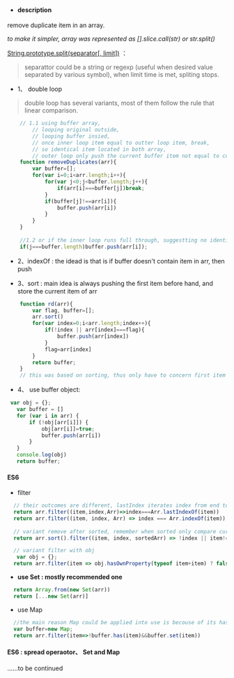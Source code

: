 - #### description     
remove duplicate item in an array.  
     
       
  <i>to make it simpler, array was represented as [].slice.call(str) or str.split()</i>   


  [String.prototype.split(separator[, limit])](https://developer.mozilla.org/en-US/docs/Web/JavaScript/Reference/Global_Objects/String/split) ：  
  >separattor could be a string or regexp (useful when desired value separated by various symbol), when limit time is met, spliting stops. 
    
- 1、 double loop   
> double loop has several variants, most of them follow the rule that linear comparison. 
```javascript
    // 1.1 using buffer array, 
        // looping original outside,
        // looping buffer insied,
        // once inner loop item equal to outter loop item, break,
        // so identical item located in both array,
        // outer loop only push the current buffer item not equal to current outer arr item
    function removeDuplicates(arr){
        var buffer=[];
        for(var i=0;i<arr.length;i++){
            for(var j<0;j<buffer.length;j++){
                if(arr[i]===buffer[j])break;
            }
            if(buffer[j]!==arr[i]){
                buffer.push(arr[i])
            }
        }
    }
    
    //1.2 or if the inner loop runs full through, suggestting no idential item detected
    if(j===buffer.length)buffer.push(arr[i]);
```  
- 2、indexOf : the idead is that is if buffer doesn't contain item in arr, then push  

- 3、sort : main idea is always pushing the first item before hand, and store the current item of arr  
```javascript
    function rd(arr){
        var flag, buffer=[];
        arr.sort()
        for(var index=0;i<arr.length;index++){
            if(!index || arr[index]===flag){
                buffer.push(arr[index])
            }
            flag=arr[index]
        }
        return buffer;
    }
    // this was based on sorting, thus only have to concern first item and comparing curren one with previous one
```    
  
 - 4、 use buffer object:
 ```javascript
  var obj = {};
    var buffer = []
    for (var i in arr) {
        if (!obj[arr[i]]) {
            obj[arr[i]]=true;
            buffer.push(arr[i])
        }
    }
    console.log(obj)
    return buffer;
 ``` 
 
#### ES6  
  - filter  
  ```javascript
    // their outcomes are different, lastIndex iterates index from end to front, so the one which meets the condition is either an unique item or the last duplicate  
    return arr.filter((item,index,Arr)=>index===Arr.lastIndexOf(item))
    return arr.filter((item, index, Arr) => index === Arr.indexOf(item))
    
    // variant remove after sorted, remember when sorted only compare current with previous
    return arr.sort().filter((item, index, sortedArr) => !index || item!==sortedArr[index-1])

    // variant filter with obj
     var obj = {};
    return arr.filter(item => obj.hasOwnProperty(typeof item+item) ? false : obj[typeof item+item] = true);


  ```    
  - <b>use Set : mostly recommended one</b>  
  ```javascript
    return Array.from(new Set(arr))
    return [...new Set(arr)]
  ```  
  - use Map  
  ```javascript
    //the main reason Map could be applied into use is becouse of its has method
    var buffer=new Map;
    return arr.filter(item=>!buffer.has(item)&&buffer.set(item))
  ```  
    
#### ES6 : spread operaotor、 Set and Map  
  
......to be continued